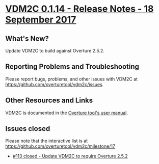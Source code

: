 
# [VDM2C 0.1.14 - Release Notes - 18 September 2017](https://github.com/overturetool/vdm2c/milestone/17)

## What's New?

Update VDM2C to build against Overture 2.5.2.

## Reporting Problems and Troubleshooting

Please report bugs, problems, and other issues with VDM2C at <https://github.com/overturetool/vdm2c/issues>.

## Other Resources and Links

VDM2C is documented in the [Overture tool's user manual](http://overturetool.org/documentation/manuals.html).


## Issues closed

Please note that the interactive list is at <https://github.com/overturetool/vdm2c/milestone/17>
* [#113 closed - Update VDM2C to require Overture 2.5.2](https://github.com/overturetool/vdm2c/issues/113)
